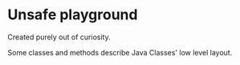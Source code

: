# Unsafe playground
Created purely out of curiosity.

Some classes and methods describe Java Classes' low level layout.
